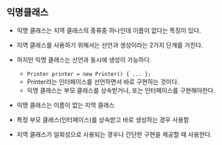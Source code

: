 

## 익명클래스

- 익명 클래스는 지역 클래스의 종류중 하나인데 이름이 없다는 특징이 있다.
- 지역 클래스를 사용하기 위해서는 선언과 생성이라는 2가지 단계를 거친다.
- 하지만 익명 클래스는 선언과 동시에 생성이 가능하다.
	- `Printer printer = new Printer() { ... };`
	- Printer라는 인터페이스를 선언하면서 바로 구현하는 것이다.
	- 익명 클래스는 부모 클래스를 상속받거나, 또는 인터페이스를 구현해야한다.


- 익명 클래스는 이름이 없는 지역 클래스
- 특정 부모 클래스(인터페이스)를 상속받고 바로 생성하는 경우 사용함
- 지역 클래스가 일회성으로 사용되는 경우나 간단한 구현을 제공할 때 사용한다.